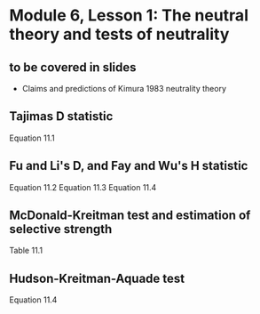 # Module 6, Lesson 1: The neutral theory and tests of neutrality

## to be covered in slides
* Claims and predictions of Kimura 1983 neutrality theory

## Tajimas D statistic

Equation 11.1

## Fu and Li's D, and Fay and Wu's H statistic

Equation 11.2
Equation 11.3
Equation 11.4

## McDonald-Kreitman test and estimation of selective strength

Table 11.1

## Hudson-Kreitman-Aquade test

Equation 11.4
